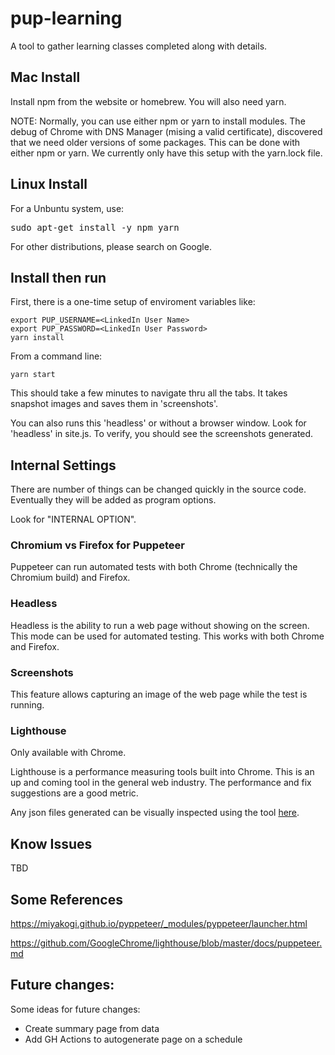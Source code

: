 # pup-learning

A tool to gather learning classes completed along with details.


## Mac Install

Install npm from the website or homebrew.  You will also need yarn.

NOTE: Normally, you can use either npm or yarn to install modules.  The debug of
Chrome with DNS Manager (mising a valid certificate), discovered that we need older
versions of some packages.  This can be done with either npm or yarn.  We currently only
have this setup with the yarn.lock file.

## Linux Install

For a Unbuntu system, use:

<pre>
sudo apt-get install -y npm yarn
</pre>

For other distributions, please search on Google.

## Install then run

First, there is a one-time setup of enviroment variables like:

```
export PUP_USERNAME=<LinkedIn User Name>
export PUP_PASSWORD=<LinkedIn User Password>
yarn install
```

From a command line:

```
yarn start
```

This should take a few minutes to navigate thru all the tabs.  It takes snapshot images
and saves them in 'screenshots'.  

You can also runs this 'headless' or without a browser window.  Look for 'headless' in site.js.  To verify, you should see the screenshots generated.


## Internal Settings

There are number of things can be changed quickly in the source code.  Eventually they
will be added as program options.

Look for "INTERNAL OPTION".

### Chromium vs Firefox for Puppeteer

Puppeteer can run automated tests with both Chrome (technically the Chromium build) and
Firefox.

### Headless

Headless is the ability to run a web page without showing on the screen.  This mode can
be used for automated testing.  This works with both Chrome and Firefox.

### Screenshots

This feature allows capturing an image of the web page while the test is running. 

### Lighthouse

Only available with Chrome. 

Lighthouse is a performance measuring tools built into Chrome.  This is an up and
coming tool in the general web industry.  The performance and fix suggestions are 
a good metric.

Any json files generated can be visually inspected using the tool [here](https://googlechrome.github.io/lighthouse/viewer/).


## Know Issues

TBD


## Some References

https://miyakogi.github.io/pyppeteer/_modules/pyppeteer/launcher.html

https://github.com/GoogleChrome/lighthouse/blob/master/docs/puppeteer.md

## Future changes:

Some ideas for future changes:

- Create summary page from data
- Add GH Actions to autogenerate page on a schedule





